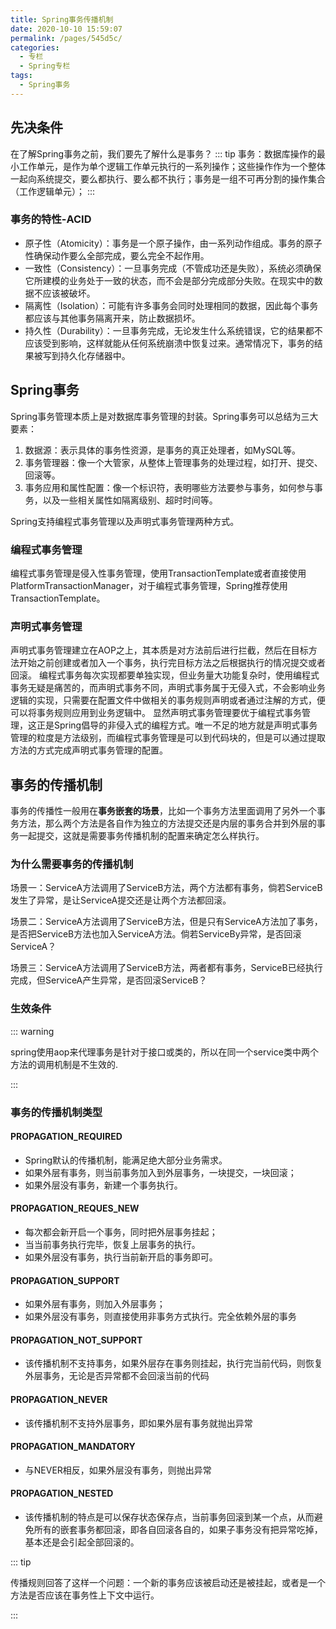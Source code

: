 ```yaml
---
title: Spring事务传播机制
date: 2020-10-10 15:59:07
permalink: /pages/545d5c/
categories: 
  - 专栏
  - Spring专栏
tags: 
  - Spring事务
---
```

## 先决条件
在了解Spring事务之前，我们要先了解什么是事务？
::: tip
事务：数据库操作的最小工作单元，是作为单个逻辑工作单元执行的一系列操作；这些操作作为一个整体一起向系统提交，要么都执行、要么都不执行；事务是一组不可再分割的操作集合（工作逻辑单元）；
:::

<!-- more -->
### 事务的特性-ACID
- 原子性（Atomicity）：事务是一个原子操作，由一系列动作组成。事务的原子性确保动作要么全部完成，要么完全不起作用。
- 一致性（Consistency）：一旦事务完成（不管成功还是失败），系统必须确保它所建模的业务处于一致的状态，而不会是部分完成部分失败。在现实中的数据不应该被破坏。
- 隔离性（Isolation）：可能有许多事务会同时处理相同的数据，因此每个事务都应该与其他事务隔离开来，防止数据损坏。
- 持久性（Durability）：一旦事务完成，无论发生什么系统错误，它的结果都不应该受到影响，这样就能从任何系统崩溃中恢复过来。通常情况下，事务的结果被写到持久化存储器中。

## Spring事务

Spring事务管理本质上是对数据库事务管理的封装。Spring事务可以总结为三大要素：

1. 数据源：表示具体的事务性资源，是事务的真正处理者，如MySQL等。
2. 事务管理器：像一个大管家，从整体上管理事务的处理过程，如打开、提交、回滚等。
3. 事务应用和属性配置：像一个标识符，表明哪些方法要参与事务，如何参与事务，以及一些相关属性如隔离级别、超时时间等。

Spring支持编程式事务管理以及声明式事务管理两种方式。

### 编程式事务管理

编程式事务管理是侵入性事务管理，使用TransactionTemplate或者直接使用PlatformTransactionManager，对于编程式事务管理，Spring推荐使用TransactionTemplate。

### 声明式事务管理

声明式事务管理建立在AOP之上，其本质是对方法前后进行拦截，然后在目标方法开始之前创建或者加入一个事务，执行完目标方法之后根据执行的情况提交或者回滚。
编程式事务每次实现都要单独实现，但业务量大功能复杂时，使用编程式事务无疑是痛苦的，而声明式事务不同，声明式事务属于无侵入式，不会影响业务逻辑的实现，只需要在配置文件中做相关的事务规则声明或者通过注解的方式，便可以将事务规则应用到业务逻辑中。
显然声明式事务管理要优于编程式事务管理，这正是Spring倡导的非侵入式的编程方式。唯一不足的地方就是声明式事务管理的粒度是方法级别，而编程式事务管理是可以到代码块的，但是可以通过提取方法的方式完成声明式事务管理的配置。

## 事务的传播机制

事务的传播性一般用在**事务嵌套的场景**，比如一个事务方法里面调用了另外一个事务方法，那么两个方法是各自作为独立的方法提交还是内层的事务合并到外层的事务一起提交，这就是需要事务传播机制的配置来确定怎么样执行。

### 为什么需要事务的传播机制

场景一：ServiceA方法调用了ServiceB方法，两个方法都有事务，倘若ServiceB发生了异常，是让ServiceA提交还是让两个方法都回滚。

场景二：ServiceA方法调用了ServiceB方法，但是只有ServiceA方法加了事务，是否把ServiceB方法也加入ServiceA方法。倘若ServiceBy异常，是否回滚ServiceA？

场景三：ServiceA方法调用了ServiceB方法，两者都有事务，ServiceB已经执行完成，但ServiceA产生异常，是否回滚ServiceB？

### 生效条件

::: warning

spring使用aop来代理事务是针对于接口或类的，所以在同一个service类中两个方法的调用机制是不生效的.

:::

### 事务的传播机制类型

#### PROPAGATION_REQUIRED

- Spring默认的传播机制，能满足绝大部分业务需求。
- 如果外层有事务，则当前事务加入到外层事务，一块提交，一块回滚；
- 如果外层没有事务，新建一个事务执行。

#### PROPAGATION_REQUES_NEW

- 每次都会新开启一个事务，同时把外层事务挂起；
- 当当前事务执行完毕，恢复上层事务的执行。
- 如果外层没有事务，执行当前新开启的事务即可。

#### PROPAGATION_SUPPORT

- 如果外层有事务，则加入外层事务；
- 如果外层没有事务，则直接使用非事务方式执行。完全依赖外层的事务

#### PROPAGATION_NOT_SUPPORT

- 该传播机制不支持事务，如果外层存在事务则挂起，执行完当前代码，则恢复外层事务，无论是否异常都不会回滚当前的代码

#### PROPAGATION_NEVER

- 该传播机制不支持外层事务，即如果外层有事务就抛出异常

#### PROPAGATION_MANDATORY

- 与NEVER相反，如果外层没有事务，则抛出异常

#### PROPAGATION_NESTED

- 该传播机制的特点是可以保存状态保存点，当前事务回滚到某一个点，从而避免所有的嵌套事务都回滚，即各自回滚各自的，如果子事务没有把异常吃掉，基本还是会引起全部回滚的。

::: tip

传播规则回答了这样一个问题：一个新的事务应该被启动还是被挂起，或者是一个方法是否应该在事务性上下文中运行。

:::